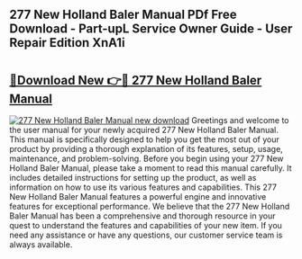## 277 New Holland Baler Manual PDf Free Download - Part-upL Service Owner Guide - User Repair Edition XnA1i

# <h2><a href="http://bc48295.oget.top/?id=277+New+Holland+Baler+Manual">🔗Download New 👉🔴 277 New Holland Baler Manual</a></h2>

[![277 New Holland Baler Manual new download](https://i.imgur.com/5g1atiW.png)](http://bc48295.oget.top/?id=277+New+Holland+Baler+Manual)
Greetings and welcome to the user manual for your newly acquired 277 New Holland Baler Manual. This manual is specifically designed to help you get the most out of your product by providing a thorough explanation of its features, setup, usage, maintenance, and problem-solving. Before you begin using your 277 New Holland Baler Manual, please take a moment to read this manual carefully. It includes detailed instructions for setting up the product, as well as information on how to use its various features and capabilities. This 277 New Holland Baler Manual features a powerful engine and innovative features for exceptional performance. We believe that the 277 New Holland Baler Manual has been a comprehensive and thorough resource in your quest to understand the features and capabilities of your new item. If you need any assistance or have any questions, our customer service team is always available.
